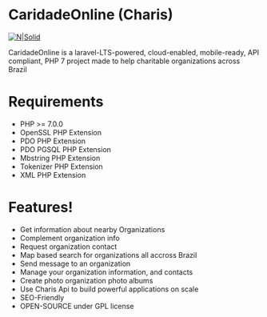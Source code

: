# CaridadeOnline (Charis)

[![N|Solid](https://i0.wp.com/lh5.googleusercontent.com/-CoAVZluoF04/U0-dNFIsgcI/AAAAAAAACNE/e81wX0uqe0k/w506-h612-no/three_fates_tapestry_1000px.jpg?resize=200%2C200&ssl=1)](https://en.wikipedia.org/wiki/The_Three_Graces)


CaridadeOnline is a laravel-LTS-powered, cloud-enabled, mobile-ready, API compliant, PHP 7 project made to help charitable organizations across Brazil

# Requirements

  - PHP >= 7.0.0
  - OpenSSL PHP Extension
  - PDO PHP Extension
  - PDO PGSQL PHP Extension
  - Mbstring PHP Extension
  - Tokenizer PHP Extension
  - XML PHP Extension
    


# Features!

  - Get information about nearby Organizations
  - Complement organization info
  - Request organization contact
  - Map based search for organizations all accross Brazil
  - Send message to an organization  
  - Manage your organization information, and contacts
  - Create photo organization photo albums 
  - Use Charis Api to build powerful applications on scale
  - SEO-Friendly
  - OPEN-SOURCE under GPL license

